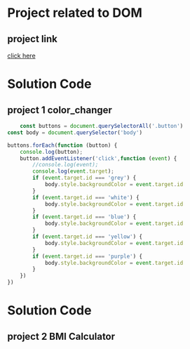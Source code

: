 # Project related to DOM

## project link
[click here](https://stackblitz.com/edit/dom-project-chaiaurcode-beggne?file=2-BMICalculator%2Fchaiaurcode.js)

# Solution Code

## project 1 color_changer

```javascript
    const buttons = document.querySelectorAll('.button')
const body = document.querySelector('body')

buttons.forEach(function (button) {
    console.log(button);
    button.addEventListener('click',function (event) {
        //console.log(event);
        console.log(event.target);
        if (event.target.id === 'grey') {
            body.style.backgroundColor = event.target.id
        }
        if (event.target.id === 'white') {
            body.style.backgroundColor = event.target.id
        }
        if (event.target.id === 'blue') {
            body.style.backgroundColor = event.target.id
        }
        if (event.target.id === 'yellow') {
            body.style.backgroundColor = event.target.id
        }
        if (event.target.id === 'purple') {
            body.style.backgroundColor = event.target.id
        }
    })
})
```

# Solution Code 
## project 2 BMI Calculator
```javascript

```